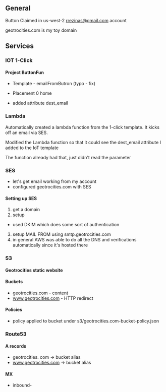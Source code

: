## General

Button Claimed in us-west-2 rrezinas@gmail.com account

geotrocities.com is my toy domain

## Services

### IOT 1-Click

#### Project ButtonFun

- Template - emailFromButron (typo - fix)

- Placement 0 home

- added attribute dest_email

### Lambda

Automatically created a lambda function from the 1-click template. It kicks off an email via SES.

Modified the Lambda function so that it could see the dest_email attribute I added to the IoT template

The function already had that, just didn't read the parameter

### SES

- let's get email working from my account
- configured geotrocities.com with SES

#### Setting up SES

1. get a domain
2. setup
  - used DKIM which does some sort of authentication
3. setup MAIL FROM using smtp.geotrocities.com
4. in general AWS was able to do all the DNS and verifications automatically since it's hosted there


### S3

#### Geotrocities static website

#### Buckets
- geotrocities.com - content
- www.geotrocities.com - HTTP redirect

#### Policies

- policy applied to bucket under s3/geotrocities.com-bucket-policy.json

### Route53

#### A records
- geotrocities. com -> bucket alias
- www.geotrocities.com -> bucket alias

#### MX
- inbound-
